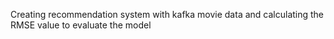 Creating recommendation system with kafka movie data and calculating the RMSE value to evaluate the model
